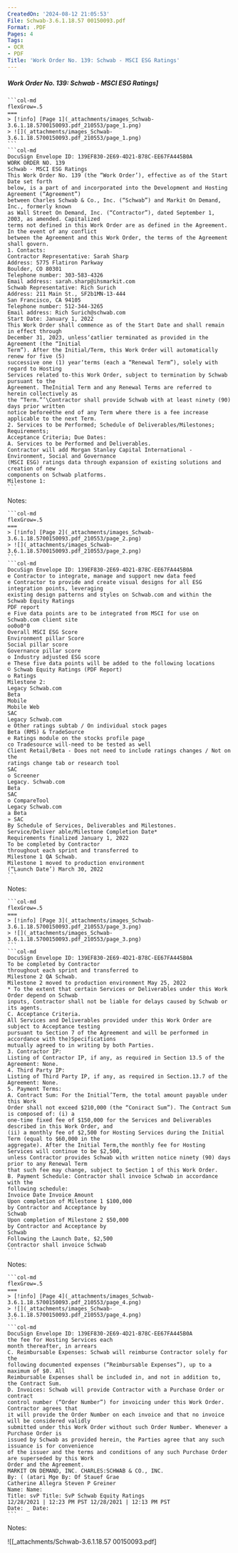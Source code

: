 ```yaml
---
CreatedOn: '2024-08-12 21:05:53'
File: Schwab-3.6.1.18.57 00150093.pdf
Format: .PDF
Pages: 4
Tags:
- OCR
- PDF
Title: 'Work Order No. 139: Schwab - MSCI ESG Ratings'
---
```


##### Work Order No. 139: Schwab - MSCI ESG Ratings]

  
````col
```col-md
flexGrow=.5
===
> [!info] [Page 1](_attachments/images_Schwab-3.6.1.18.5700150093.pdf_210553/page_1.png)
> ![](_attachments/images_Schwab-3.6.1.18.5700150093.pdf_210553/page_1.png)
```  
```col-md
DocuSign Envelope ID: 139EF830-2E69-4D21-B78C-EE67FA445B0A  
WORK ORDER NO. 139
Schwab - MSCI ESG Ratings  
This Work Order No. 139 (the “Work Order’), effective as of the Start Date set forth
below, is a part of and incorporated into the Development and Hosting Agreement (“Agreement”)
between Charles Schwab & Co., Inc. (“Schwab”) and Markit On Demand, Inc., formerly known
as Wall Street On Demand, Inc. (“Contractor”), dated September 1, 2003, as amended. Capitalized
terms not defined in this Work Order are as defined in the Agreement. In the event of any conflict
between the Agreement and this Work Order, the terms of the Agreement shall govern.  
1. Contacts:  
Contractor Representative: Sarah Sharp  
Address: 5775 Flatiron Parkway
Boulder, CO 80301  
Telephone number: 303-583-4326  
Email address: sarah.sharp@ihsmarkit.com  
Schwab Representative: Rich Surich  
Address: 211 Main St., SF2b1MN-13-444
San Francisco, CA 94105  
Telephone number: 512-344-3265  
Email address: Rich Surich@schwab.com  
Start Date: January 1, 2022  
This Work Order shall commence as of the Start Date and shall remain in effect through
December 31, 2023, unless‘¢atlier terminated as provided in the Agreement (the “Initial
Term”). After the Initial/Term, this Work Order will automatically renew for five (5)
successive one (1) year‘terms (each a “Renewal Term”), solely with regard to Hosting
Services related to-this Work Order, subject to termination by Schwab pursuant to the
Agreement. TheInitial Term and any Renewal Terms are referred to herein collectively as
the “Term.”’\Contractor shall provide Schwab with at least ninety (90) days prior written
notice beforeéthe end of any Term where there is a fee increase applicable to the next Term.  
2. Services to be Performed; Schedule of Deliverables/Milestones; Requirements;
Acceptance Criteria; Due Dates:  
A. Services to be Performed and Deliverables.  
Contractor will add Morgan Stanley Capital International - Environment, Social and Governance
(MSCI ESG) ratings data through expansion of existing solutions and creation of new
components on Schwab platforms.  
Milestone 1:  
```
````
Notes:    
````col
```col-md
flexGrow=.5
===
> [!info] [Page 2](_attachments/images_Schwab-3.6.1.18.5700150093.pdf_210553/page_2.png)
> ![](_attachments/images_Schwab-3.6.1.18.5700150093.pdf_210553/page_2.png)
```  
```col-md
DocuSign Envelope ID: 139EF830-2E69-4D21-B78C-EE67FA445B0A  
e Contractor to integrate, manage and support new data feed
e Contractor to provide and create visual designs for all ESG integration points, leveraging
existing design patterns and styles on Schwab.com and within the Schwab Equity Ratings  
PDF report  
e Five data points are to be integrated from MSCI for use on Schwab.com client site  
oo0o0°0  
Overall MSCI ESG Score
Environment pillar Score
Social pillar score
Governance pillar score  
o Industry adjusted ESG score
e These five data points will be added to the following locations
© Schwab Equity Ratings (PDF Report)  
o Ratings  
Milestone 2:  
Legacy Schwab.com
Beta  
Mobile  
Mobile Web  
SAC  
Legacy Schwab.com  
e Other ratings subtab / On individual stock pages
Beta (RMS) & TradeSource  
e Ratings module on the stocks profile page  
co Tradesource will-need to be tested as well  
Client Retail/Beta - Does not need to include ratings changes / Not on the
ratings change tab or research tool
SAC  
o Screener  
Legacy. Schwab.com
Beta
SAC  
o CompareTool  
Legacy Schwab.com  
a Beta
» SAC
By Schedule of Services, Deliverables and Milestones.
Service/Deliver able/Milestone Completion Date*
Requirements finalized January 1, 2022  
To be completed by Contractor
throughout each sprint and transferred to  
Milestone 1 QA Schwab.
Milestone 1 moved to production environment
(“Launch Date’) March 30, 2022  
```
````
Notes:    
````col
```col-md
flexGrow=.5
===
> [!info] [Page 3](_attachments/images_Schwab-3.6.1.18.5700150093.pdf_210553/page_3.png)
> ![](_attachments/images_Schwab-3.6.1.18.5700150093.pdf_210553/page_3.png)
```  
```col-md
DocuSign Envelope ID: 139EF830-2E69-4D21-B78C-EE67FA445B0A  
To be completed by Contractor
throughout each sprint and transferred to
Milestone 2 QA Schwab.  
Milestone 2 moved to production environment May 25, 2022  
* To the extent that certain Services or Deliverables under this Work Order depend on Schwab
inputs, Contractor shall not be liable for delays caused by Schwab or its agents.  
C. Acceptance Criteria.  
All Services and Deliverables provided under this Work Order are subject to Acceptance testing
pursuant to Section 7 of the Agreement and will be performed in accordance with the)Specifications
mutually agreed to in writing by both Parties.  
3. Contractor IP:
Listing of Contractor IP, if any, as required in Section 13.5 of the Agreement: None.
4. Third Party IP:
Listing of Third Party IP, if any, as required in Section.13.7 of the Agreement: None.
5. Payment Terms:  
A. Contract Sum: For the Initial’Term, the total amount payable under this Work
Order shall not exceed $210,000 (the “Coniract Sum”). The Contract Sum is composed of: (i) a
one-time fixed fee of $150,000 for the Services and Deliverables described in this Work Order, and
(ii) a monthly fee of $2,500 for Hosting Services during the Initial Term (equal to $60,000 in the
aggregate). After the Initial Term,the monthly fee for Hosting Services will continue to be $2,500,  
unless Contractor provides Schwab with written notice ninety (90) days prior to any Renewal Term
that such fee may change, subject to Section 1 of this Work Order.  
B. Payment Schedule: Contractor shall invoice Schwab in accordance with the
following schedule:  
Invoice Date Invoice Amount  
Upon completion of Milestone 1 $100,000
by Contractor and Acceptance by
Schwab  
Upon completion of Milestone 2 $50,000
by Contractor and Acceptance by
Schwab  
Following the Launch Date, $2,500
Contractor shall invoice Schwab  
```
````
Notes:    
````col
```col-md
flexGrow=.5
===
> [!info] [Page 4](_attachments/images_Schwab-3.6.1.18.5700150093.pdf_210553/page_4.png)
> ![](_attachments/images_Schwab-3.6.1.18.5700150093.pdf_210553/page_4.png)
```  
```col-md
DocuSign Envelope ID: 139EF830-2E69-4D21-B78C-EE67FA445B0A  
the fee for Hosting Services each
month thereafter, in arrears  
C. Reimbursable Expenses: Schwab will reimburse Contractor solely for the
following documented expenses (“Reimbursable Expenses”), up to a maximum of $0. All
Reimbursable Expenses shall be included in, and not in addition to, the Contract Sum.  
D. Invoices: Schwab will provide Contractor with a Purchase Order or contract
control number (“Order Number”) for invoicing under this Work Order. Contractor agrees that
it will provide the Order Number on each invoice and that no invoice will be considered validly
submitted under this Work Order without such Order Number. Whenever a Purchase Order is
issued by Schwab as provided herein, the Parties agree that any such issuance is for convenience
of the issuer and the terms and conditions of any such Purchase Order are superseded by this Work
Order and the Agreement.  
MARKIT ON DEMAND, INC. CHARLES:SCHWAB & CO., INC.
By: ( (atari Mge By: Of Stauef Grae
Catherine Allegra Steven P Greiner
Name: Name:
Title: svP Title: SvP Schwab Equity Ratings
12/28/2021 | 12:23 PM PST 12/28/2021 | 12:13 PM PST
Date: _ Date:  
```
````
Notes:  


![[_attachments/Schwab-3.6.1.18.57 00150093.pdf]